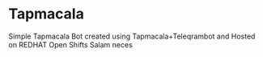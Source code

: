# Tapmacala
Simple Tapmacala Bot created using Tapmacala+Teleqrambot and Hosted on REDHAT Open Shifts
Salam neces
